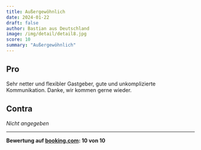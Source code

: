 ```yaml
---
title: Außergewöhnlich
date: 2024-01-22
draft: false
author: Bastian aus Deutschland
image: /img/detail/detail8.jpg
score: 10
summary: "Außergewöhnlich"
---
```


## Pro

Sehr netter und flexibler Gastgeber, gute und unkomplizierte Kommunikation. Danke, wir kommen gerne wieder.

## Contra

*Nicht angegeben*

---

**Bewertung auf [booking.com](https://www.booking.com/hotel/de/gasthaus-wini.de.html): 10 von 10**
